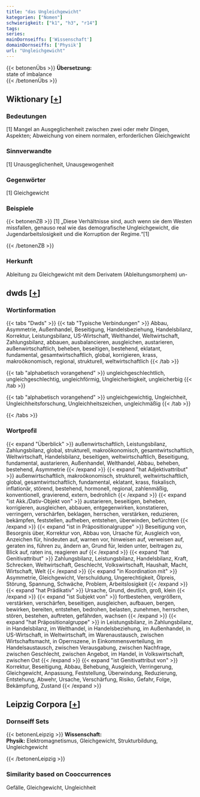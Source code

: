 ```yaml
---
title: "das Ungleichgewicht"
kategorien: ["Nomen"]
schwierigkeit: ["k1", "h3", "r14"]
tags:
series:
mainDornseiffs: ['Wissenschaft']
domainDornseiffs: ['Physik']
url: "Ungleichgewicht"
---
```


{{< betonenÜbs >}}
**Übersetzung:**  
state of imbalance  
{{< /betonenÜbs >}}

## Wiktionary [[+](https://de.wiktionary.org/wiki/Ungleichgewicht)]

### Bedeutungen
[1] Mangel an Ausgeglichenheit zwischen zwei oder mehr Dingen, Aspekten; Abweichung von einem normalen, erforderlichen Gleichgewicht  

### Sinnverwandte
[1] Unausgeglichenheit, Unausgewogenheit  

### Gegenwörter
[1] Gleichgewicht  

### Beispiele
{{< betonenZB >}}
[1] „Diese Verhältnisse sind, auch wenn sie dem Westen missfallen, genauso real wie das demografische Ungleichgewicht, die Jugendarbeitslosigkeit und die Korruption der Regime.“[1]  

{{< /betonenZB >}}
### Herkunft
Ableitung zu Gleichgewicht mit dem Derivatem (Ableitungsmorphem) un-  



## dwds [[+](https://www.dwds.de/wb/Ungleichgewicht)]

### Wortinformation
{{< tabs "Dwds" >}}
{{< tab "Typische Verbindungen" >}}
Abbau, Asymmetrie, Außenhandel, Beseitigung, Handelsbeziehung, Handelsbilanz, Korrektur, Leistungsbilanz, US-Wirtschaft, Welthandel, Weltwirtschaft, Zahlungsbilanz, abbauen, ausbalancieren, ausgleichen, austarieren, außenwirtschaftlich, beheben, beseitigen, bestehend, eklatant, fundamental, gesamtwirtschaftlich, global, korrigieren, krass, makroökonomisch, regional, strukturell, weltwirtschaftlich
{{< /tab >}}

{{< tab "alphabetisch vorangehend" >}}
ungleichgeschlechtlich, ungleichgeschlechtig, ungleichförmig, Ungleicherbigkeit, ungleicherbig
{{< /tab >}}

{{< tab "alphabetisch vorangehend" >}}
ungleichgewichtig, Ungleichheit, Ungleichheitsforschung, Ungleichheitszeichen, ungleichmäßig
{{< /tab >}}

{{< /tabs >}}

### Wortprofil
{{< expand "Überblick" >}} außenwirtschaftlich, Leistungsbilanz, Zahlungsbilanz, global, strukturell, makroökonomisch, gesamtwirtschaftlich, Weltwirtschaft, Handelsbilanz, beseitigen, weltwirtschaftlich, Beseitigung, fundamental, austarieren, Außenhandel, Welthandel, Abbau, beheben, bestehend, Asymmetrie {{< /expand >}}
{{< expand "hat Adjektivattribut" >}} außenwirtschaftlich, makroökonomisch, strukturell, weltwirtschaftlich, global, gesamtwirtschaftlich, fundamental, eklatant, krass, fiskalisch, inflationär, störend, bestehend, hormonell, regional, zahlenmäßig, konventionell, gravierend, extern, bedrohlich {{< /expand >}}
{{< expand "ist Akk./Dativ-Objekt von" >}} austarieren, beseitigen, beheben, korrigieren, ausgleichen, abbauen, entgegenwirken, konstatieren, verringern, verschärfen, beklagen, herrschen, verstärken, reduzieren, bekämpfen, feststellen, aufheben, entstehen, überwinden, befürchten {{< /expand >}}
{{< expand "ist in Präpositionalgruppe" >}} Beseitigung von, Besorgnis über, Korrektur von, Abbau von, Ursache für, Ausgleich von, Anzeichen für, hindeuten auf, warnen vor, hinweisen auf, verweisen auf, geraten ins, führen zu, ändern an, Grund für, leiden unter, beitragen zu, Blick auf, raten ins, reagieren auf {{< /expand >}}
{{< expand "hat Genitivattribut" >}} Zahlungsbilanz, Leistungsbilanz, Handelsbilanz, Kraft, Schrecken, Weltwirtschaft, Geschlecht, Volkswirtschaft, Haushalt, Macht, Wirtschaft, Welt {{< /expand >}}
{{< expand "in Koordination mit" >}} Asymmetrie, Gleichgewicht, Verschuldung, Ungerechtigkeit, Ölpreis, Störung, Spannung, Schwäche, Problem, Arbeitslosigkeit {{< /expand >}}
{{< expand "hat Prädikativ" >}} Ursache, Grund, deutlich, groß, klein {{< /expand >}}
{{< expand "ist Subjekt von" >}} fortbestehen, vergrößern, verstärken, verschärfen, beseitigen, ausgleichen, aufbauen, bergen, bewirken, bereiten, entstehen, bedrohen, belasten, zunehmen, herrschen, stören, bestehen, auftreten, gefährden, wachsen {{< /expand >}}
{{< expand "hat Präpositionalgruppe" >}} in Leistungsbilanz, in Zahlungsbilanz, in Handelsbilanz, im Welthandel, in Handelsbeziehung, im Außenhandel, in US-Wirtschaft, in Weltwirtschaft, im Warenaustausch, zwischen Wirtschaftsmacht, in Opernszene, in Einkommensverteilung, im Handelsaustausch, zwischen Verausgabung, zwischen Nachfrage, zwischen Geschlecht, zwischen Angebot, im Handel, in Volkswirtschaft, zwischen Ost {{< /expand >}}
{{< expand "ist Genitivattribut von" >}} Korrektur, Beseitigung, Abbau, Behebung, Ausgleich, Verringerung, Gleichgewicht, Anpassung, Feststellung, Überwindung, Reduzierung, Entstehung, Abwehr, Ursache, Verschärfung, Risiko, Gefahr, Folge, Bekämpfung, Zustand {{< /expand >}}

## Leipzig Corpora [[+](https://corpora.uni-leipzig.de/en/res?word=Ungleichgewicht&corpusId=deu_newscrawl-public_2018)]

### Dornseiff Sets
{{< betonenLeipzig >}}
**Wissenschaft:**  
**Physik:** Elektromagnetismus, Gleichgewicht, Strukturbildung, Ungleichgewicht  

{{< /betonenLeipzig >}}

### Similarity based on Cooccurrences
Gefälle, Gleichgewicht, Ungleichheit

